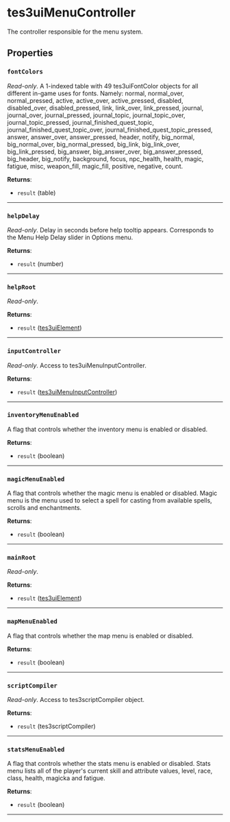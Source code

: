 # tes3uiMenuController

The controller responsible for the menu system.

## Properties

### `fontColors`

*Read-only*. A 1-indexed table with 49 tes3uiFontColor objects for all different in-game uses for fonts. Namely: 
normal,
normal_over,
normal_pressed,
active,
active_over,
active_pressed,
disabled,
disabled_over,
disabled_pressed,
link,
link_over,
link_pressed,
journal,
journal_over,
journal_pressed,
journal_topic,
journal_topic_over,
journal_topic_pressed,
journal_finished_quest_topic,
journal_finished_quest_topic_over,
journal_finished_quest_topic_pressed,
answer,
answer_over,
answer_pressed,
header,
notify,
big_normal,
big_normal_over,
big_normal_pressed,
big_link,
big_link_over,
big_link_pressed,
big_answer,
big_answer_over,
big_answer_pressed,
big_header,
big_notify,
background,
focus,
npc_health,
health,
magic,
fatigue,
misc,
weapon_fill,
magic_fill,
positive,
negative,
count.

**Returns**:

* `result` (table)

***

### `helpDelay`

*Read-only*. Delay in seconds before help tooltip appears. Corresponds to the Menu Help Delay slider in Options menu.

**Returns**:

* `result` (number)

***

### `helpRoot`

*Read-only*. 

**Returns**:

* `result` ([tes3uiElement](../../types/tes3uiElement))

***

### `inputController`

*Read-only*. Access to tes3uiMenuInputController.

**Returns**:

* `result` ([tes3uiMenuInputController](../../types/tes3uiMenuInputController))

***

### `inventoryMenuEnabled`

A flag that controls whether the inventory menu is enabled or disabled.

**Returns**:

* `result` (boolean)

***

### `magicMenuEnabled`

A flag that controls whether the magic menu is enabled or disabled. Magic menu is the menu used to select a spell for casting from available spells, scrolls and enchantments.

**Returns**:

* `result` (boolean)

***

### `mainRoot`

*Read-only*. 

**Returns**:

* `result` ([tes3uiElement](../../types/tes3uiElement))

***

### `mapMenuEnabled`

A flag that controls whether the map menu is enabled or disabled.

**Returns**:

* `result` (boolean)

***

### `scriptCompiler`

*Read-only*. Access to tes3scriptCompiler object.

**Returns**:

* `result` (tes3scriptCompiler)

***

### `statsMenuEnabled`

A flag that controls whether the stats menu is enabled or disabled. Stats menu lists all of the player's current skill and attribute values, level, race, class, health, magicka and fatigue.

**Returns**:

* `result` (boolean)

***

